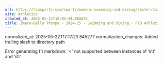 ```yaml
---
url: https://fiusports.com/sports/womens-swimming-and-diving/roster/imara-bella-thorpe/12857/
site: Athletics
crawled_at: 2025-05-13T10:04:44.865672
title: Imara-Bella Thorpe - 2024-25 - Swimming and Diving - FIU Athletics
---
```

normalized_at: 2025-05-22T17:17:23.845277
normalization_changes: Added trailing slash to directory path

Error generating fit markdown: '<' not supported between instances of 'int' and 'str'